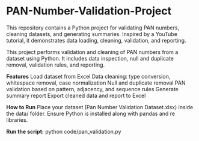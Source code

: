# PAN-Number-Validation-Project
This repository contains a Python project for validating PAN numbers, cleaning datasets, and generating summaries. Inspired by a YouTube tutorial, it demonstrates data loading, cleaning, validation, and reporting.

This project performs validation and cleaning of PAN numbers from a dataset using Python. It includes data inspection, null and duplicate removal, validation rules, and reporting.

**Features**
Load dataset from Excel
Data cleaning: type conversion, whitespace removal, case normalization
Null and duplicate removal
PAN validation based on pattern, adjacency, and sequence rules
Generate summary report
Export cleaned data and report to Excel

**How to Run**
Place your dataset (Pan Number Validation Dataset.xlsx) inside the data/ folder.
Ensure Python is installed along with pandas and re libraries.
  
**Run the script:**
python code/pan_validation.py
